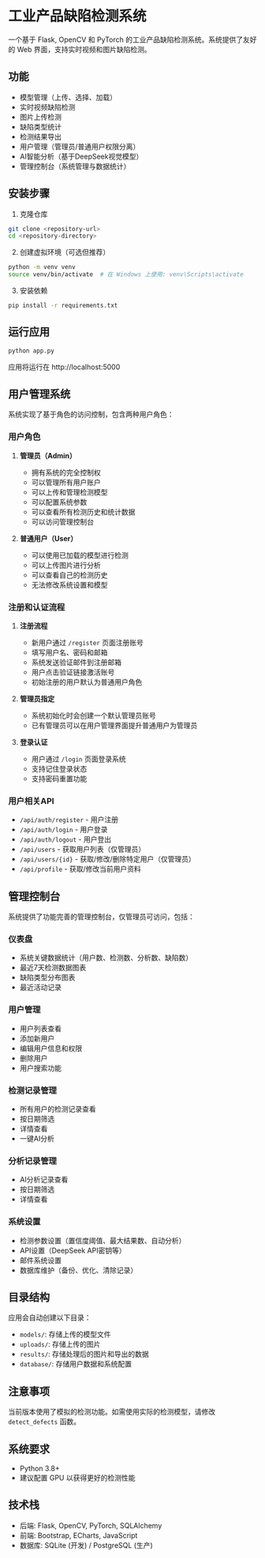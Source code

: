 # 工业产品缺陷检测系统

一个基于 Flask, OpenCV 和 PyTorch 的工业产品缺陷检测系统。系统提供了友好的 Web 界面，支持实时视频和图片缺陷检测。

## 功能

- 模型管理（上传、选择、加载）
- 实时视频缺陷检测
- 图片上传检测
- 缺陷类型统计
- 检测结果导出
- 用户管理（管理员/普通用户权限分离）
- AI智能分析（基于DeepSeek视觉模型）
- 管理控制台（系统管理与数据统计）

## 安装步骤

1. 克隆仓库

```bash
git clone <repository-url>
cd <repository-directory>
```

2. 创建虚拟环境（可选但推荐）

```bash
python -m venv venv
source venv/bin/activate  # 在 Windows 上使用: venv\Scripts\activate
```

3. 安装依赖

```bash
pip install -r requirements.txt
```

## 运行应用

```bash
python app.py
```

应用将运行在 http://localhost:5000

## 用户管理系统

系统实现了基于角色的访问控制，包含两种用户角色：

### 用户角色

1. **管理员（Admin）**
   - 拥有系统的完全控制权
   - 可以管理所有用户账户
   - 可以上传和管理检测模型
   - 可以配置系统参数
   - 可以查看所有检测历史和统计数据
   - 可以访问管理控制台

2. **普通用户（User）**
   - 可以使用已加载的模型进行检测
   - 可以上传图片进行分析
   - 可以查看自己的检测历史
   - 无法修改系统设置和模型

### 注册和认证流程

1. **注册流程**
   - 新用户通过 `/register` 页面注册账号
   - 填写用户名、密码和邮箱
   - 系统发送验证邮件到注册邮箱
   - 用户点击验证链接激活账号
   - 初始注册的用户默认为普通用户角色

2. **管理员指定**
   - 系统初始化时会创建一个默认管理员账号
   - 已有管理员可以在用户管理界面提升普通用户为管理员

3. **登录认证**
   - 用户通过 `/login` 页面登录系统
   - 支持记住登录状态
   - 支持密码重置功能

### 用户相关API

- `/api/auth/register` - 用户注册
- `/api/auth/login` - 用户登录
- `/api/auth/logout` - 用户登出
- `/api/users` - 获取用户列表（仅管理员）
- `/api/users/{id}` - 获取/修改/删除特定用户（仅管理员）
- `/api/profile` - 获取/修改当前用户资料

## 管理控制台

系统提供了功能完善的管理控制台，仅管理员可访问，包括：

### 仪表盘
- 系统关键数据统计（用户数、检测数、分析数、缺陷数）
- 最近7天检测数据图表
- 缺陷类型分布图表
- 最近活动记录

### 用户管理
- 用户列表查看
- 添加新用户
- 编辑用户信息和权限
- 删除用户
- 用户搜索功能

### 检测记录管理
- 所有用户的检测记录查看
- 按日期筛选
- 详情查看
- 一键AI分析

### 分析记录管理
- AI分析记录查看
- 按日期筛选
- 详情查看

### 系统设置
- 检测参数设置（置信度阈值、最大结果数、自动分析）
- API设置（DeepSeek API密钥等）
- 邮件系统设置
- 数据库维护（备份、优化、清除记录）

## 目录结构

应用会自动创建以下目录：

- `models/`: 存储上传的模型文件
- `uploads/`: 存储上传的图片
- `results/`: 存储处理后的图片和导出的数据
- `database/`: 存储用户数据和系统配置

## 注意事项

当前版本使用了模拟的检测功能。如需使用实际的检测模型，请修改 `detect_defects` 函数。

## 系统要求

- Python 3.8+
- 建议配置 GPU 以获得更好的检测性能

## 技术栈

- 后端: Flask, OpenCV, PyTorch, SQLAlchemy
- 前端: Bootstrap, ECharts, JavaScript
- 数据库: SQLite (开发) / PostgreSQL (生产) 